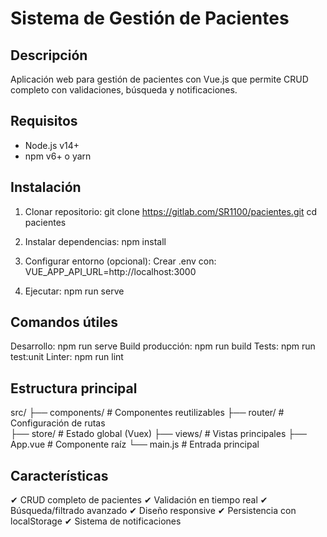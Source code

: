 # Sistema de Gestión de Pacientes

## Descripción
Aplicación web para gestión de pacientes con Vue.js que permite CRUD completo con validaciones, búsqueda y notificaciones.

## Requisitos
- Node.js v14+
- npm v6+ o yarn

## Instalación
1. Clonar repositorio:
git clone https://gitlab.com/SR1100/pacientes.git
cd pacientes

2. Instalar dependencias:
npm install

3. Configurar entorno (opcional):
Crear .env con:
VUE_APP_API_URL=http://localhost:3000

4. Ejecutar:
npm run serve

## Comandos útiles
Desarrollo: npm run serve
Build producción: npm run build
Tests: npm run test:unit
Linter: npm run lint

## Estructura principal
src/
├── components/       # Componentes reutilizables
├── router/           # Configuración de rutas  
├── store/            # Estado global (Vuex)
├── views/            # Vistas principales
├── App.vue           # Componente raíz
└── main.js           # Entrada principal

## Características
✔ CRUD completo de pacientes
✔ Validación en tiempo real
✔ Búsqueda/filtrado avanzado
✔ Diseño responsive
✔ Persistencia con localStorage
✔ Sistema de notificaciones

